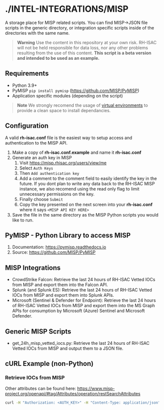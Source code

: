 # ./INTEL-INTEGRATIONS/MISP
A storage place for MISP related scripts. You can find MISP->JSON file scripts in the generic directory, or integration specific scripts inside of the directories with the same name. 

> **Warning**
> Use the content in this repository at your own risk. RH-ISAC will not be held responsible for data loss, nor any other problems resulting from the use of this content. **This script is a beta version and intended to be used as an example.**

## Requirements
- Python 3.9+
- PyMISP `pip install pymisp` (https://github.com/MISP/PyMISP)
- Application specific modules (depending on the script)

> **Note**
> We strongly recomend the usage of [virtual environments](https://docs.python.org/3/library/venv.html) to provide a clean space to install dependancies.

## Configuration
A valid **rh-isac.conf** file is the easiest way to setup access and authentication to the MISP API.
1. Make a copy of **rh-isac.conf.example** and name it **rh-isac.conf**
2. Generate an auth key in MISP
   1. Visit https://misp.rhisac.org/users/view/me
   2. Select `Auth Keys`
   3. Then `Add authentication key`
   4. Add a comment to the comment field to easily identify the key in the future. If you dont plan to write any data back to the RH-ISAC MISP instance, we also recomend using the read only flag to limit unnecessary permissions on the key.
   5. Finally choose `Submit`
   6. Copy the key presented on the next screen into your **rh-isac.conf** where it says `<MISP API KEY HERE>`
3. Save the file in the same directory as the MISP Python scripts you would like to run.

## PyMISP - Python Library to access MISP
1. Documentation: https://pymisp.readthedocs.io
2. Source: https://github.com/MISP/PyMISP

## MISP Integrations
- CrowdStrike Falcon: Retrieve the last 24 hours of RH-ISAC Vetted IOCs from MISP and export them into the Falcon API.
- Splunk (and Splunk ES): Retrieve the last 24 hours of RH-ISAC Vetted IOCs from MISP and export them into Splunk APIs.
- Microsoft (Sentinel & Defender for Endpoint): Retrieve the last 24 hours of RH-ISAC Vetted IOCs from MISP and export them into the MS Graph APIs for consumption by Microsoft (Azure) Sentinel and Microsoft Defender.

## Generic MISP Scripts
- get_24h_misp_vetted_iocs.py: Retrieve the last 24 hours of RH-ISAC Vetted IOCs from MISP and output them to a JSON file.

## cURL Example (non-Python)
### Retrieve IOCs from MISP
Other attributes can be found here: https://www.misp-project.org/openapi/#tag/Attributes/operation/restSearchAttributes
```bash
curl -H "Authorization: <AUTH_KEY>" -H "Content-Type: application/json" -H "Accept: application/json" -d '{"limit":"10", "from":"2022-08-01"}' -X POST https://misp-pre.rhisac.org/attributes/restSearch
```
